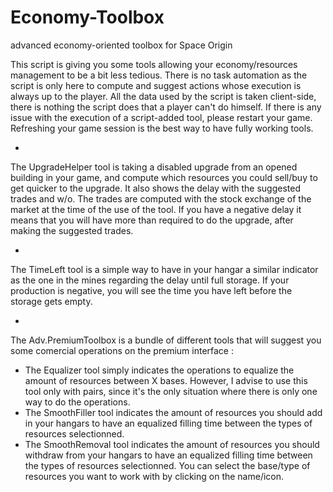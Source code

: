 # Economy-Toolbox
advanced economy-oriented toolbox for Space Origin

This script is giving you some tools allowing your economy/resources management to be a bit less tedious.
There is no task automation as the script is only here to compute and suggest actions whose execution is always up to the player.
All the data used by the script is taken client-side, there is nothing the script does that a player can't do himself.
If there is any issue with the execution of a script-added tool, please restart your game. Refreshing your game session is the best way to have fully working tools.

- 

The UpgradeHelper tool is taking a disabled upgrade from an opened building in your game, and compute which resources you could sell/buy to get quicker to the upgrade. It also shows the delay with the suggested trades and w/o.
The trades are computed with the stock exchange of the market at the time of the use of the tool.
If you have a negative delay it means that you will have more than required to do the upgrade, after making the suggested trades.

-

The TimeLeft tool is a simple way to have in your hangar a similar indicator as the one in the mines regarding the delay until full storage. If your production is negative, you will see the time you have left before the storage gets empty.

-

The Adv.PremiumToolbox is a bundle of different tools that will suggest you some comercial operations on the premium interface :
- The Equalizer tool simply indicates the operations to equalize the amount of resources between X bases. However, I advise to use this tool only with pairs, since it's the only situation where there is only one way to do the operations.
- The SmoothFiller tool indicates the amount of resources you should add in your hangars to have an equalized filling time between the types of resources selectionned.
- The SmoothRemoval tool indicates the amount of resources you should withdraw from your hangars to have an equalized filling time between the types of resources selectionned.
You can select the base/type of resources you want to work with by clicking on the name/icon.
